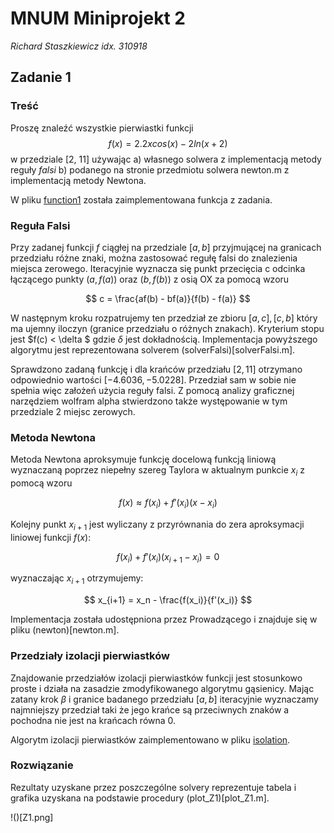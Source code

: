 # MNUM Miniprojekt 2
_Richard Staszkiewicz idx. 310918_

## Zadanie 1

### Treść
Proszę znaleźć wszystkie pierwiastki funkcji 
$$
f(x) = 2.2xcos(x) - 2ln(x+2)
$$
w przedziale [2, 11] używając
a) własnego solwera z implementacją metody reguły *falsi*
b) podanego na stronie przedmiotu solwera newton.m z implementacją metody Newtona.

W pliku [function1](function1.m) została zaimplementowana funkcja z zadania.

### Reguła Falsi
Przy zadanej funkcji $f$ ciągłej na przedziale $[a, b]$ przyjmującej na granicach przedziału różne znaki,
można zastosować regułę falsi do znalezienia miejsca zerowego. Iteracyjnie wyznacza się punkt przecięcia c odcinka łączącego
punkty $(a, f(a))$ oraz $(b, f(b))$ z osią OX za pomocą wzoru

$$
c = \frac{af(b) - bf(a)}{f(b) - f(a)}
$$

W następnym kroku rozpatrujemy ten przedział ze zbioru ${[a, c], [c, b]}$ który ma ujemny iloczyn (granice przedziału o różnych znakach).
Kryterium stopu jest $f(c) < \delta $ gdzie $\delta$ jest dokładnością. Implementacja powyższego algorytmu jest reprezentowana solverem (solverFalsi)[solverFalsi.m].

Sprawdzono zadaną funkcję i dla krańców przedziału $[2, 11]$ otrzymano odpowiednio wartości $[-4.6036, -5.0228]$.
Przedział sam w sobie nie spełnia więc założeń użycia reguły falsi. Z pomocą analizy graficznej narzędziem wolfram alpha stwierdzono także występowanie w tym przedziale 2 miejsc zerowych.

### Metoda Newtona
Metoda Newtona aproksymuje funkcję docelową funkcją liniową wyznaczaną poprzez niepełny szereg Taylora w aktualnym punkcie $x_{i}$ z pomocą wzoru

$$
f(x) \approx f(x_i) + f'(x_i)(x - x_i) 
$$

Kolejny punkt $x_{i+1}$ jest wyliczany z przyrównania do zera aproksymacji liniowej funkcji $f(x)$:

$$
f(x_i) + f'(x_i)(x_{i+1} - x_i) = 0
$$

wyznaczając $x_{i+1}$ otrzymujemy:

$$
x_{i+1} = x_n - \frac{f(x_i)}{f'(x_i)}
$$

Implementacja została udostępniona przez Prowadzącego i znajduje się w pliku (newton)[newton.m].

### Przedziały izolacji pierwiastków
Znajdowanie przedziałów izolacji pierwiastków funkcji jest stosunkowo proste i działa na zasadzie zmodyfikowanego algorytmu gąsienicy. Mając zatany krok $\beta$ i granice badanego przedziału $[a, b]$
iteracyjnie wyznaczamy najmniejszy przedział taki że jego krańce są przeciwnych znaków a pochodna nie jest na krańcach równa 0. 

Algorytm izolacji pierwiastków zaimplementowano w pliku [isolation](isolation.m).

### Rozwiązanie
Rezultaty uzyskane przez poszczególne solvery reprezentuje tabela i grafika uzyskana na podstawie procedury (plot_Z1)[plot_Z1.m].

!()[Z1.png]


